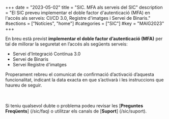 +++
date        = "2023-05-02"
title       = "SIC. MFA als serveis del SIC"
description = "El SIC preveu implementar el doble factor d'autenticació (MFA) en l'accés als serveis: CI/CD 3.0, Registre d'imatges i Servei de Binaris."
#sections    = ["Notícies", "home"]
#categories  = ["SIC"]
#key         = "MAIG2023"
+++

En breu està previst **implementar el doble factor d’autenticació (MFA)** per tal de millorar la seguretat en l’accés als
següents serveis:

- Servei d'Integració Contínua 3.0
- Servei de Binaris
- Servei Registre d'imatges

Properament rebreu el comunicat de confirmació d’activació d’aquesta funcionalitat, indicant la data exacta en que
s’activarà i les instruccions que haureu de seguir.

<br/><br/>
Si teniu qualsevol dubte o problema podeu revisar les [**Preguntes Freqüents**] (/sic/faq) o utilitzar els canals de [**Suport**] (/sic/suport).